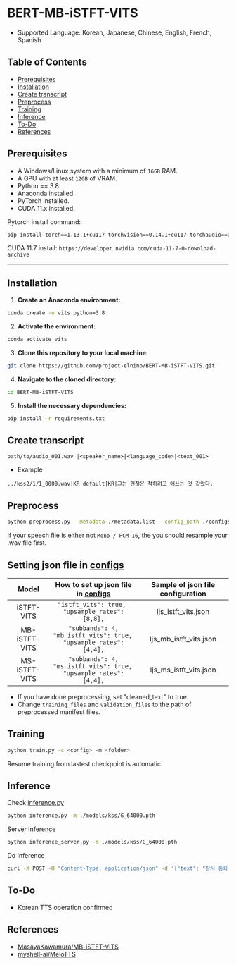 # BERT-MB-iSTFT-VITS

- Supported Language: Korean, Japanese, Chinese, English, French, Spanish

## Table of Contents 
- [Prerequisites](#prerequisites)
- [Installation](#installation)
- [Create transcript](#create-transcript)
- [Preprocess](#preprocess)
- [Training](#training)
- [Inference](#inference)
- [To-Do](#to-do)
- [References](#references)


## Prerequisites
- A Windows/Linux system with a minimum of `16GB` RAM.
- A GPU with at least `12GB` of VRAM.
- Python == 3.8
- Anaconda installed.
- PyTorch installed.
- CUDA 11.x installed.

Pytorch install command:
```sh
pip install torch==1.13.1+cu117 torchvision==0.14.1+cu117 torchaudio==0.13.1 --extra-index-url https://download.pytorch.org/whl/cu117
```

CUDA 11.7 install:
`https://developer.nvidia.com/cuda-11-7-0-download-archive`

---


## Installation 
1. **Create an Anaconda environment:**

```sh
conda create -n vits python=3.8
```

2. **Activate the environment:**

```sh
conda activate vits
```

3. **Clone this repository to your local machine:**

```sh
git clone https://github.com/project-elnino/BERT-MB-iSTFT-VITS.git
```

4. **Navigate to the cloned directory:**

```sh
cd BERT-MB-iSTFT-VITS
```

5. **Install the necessary dependencies:**

```sh
pip install -r requirements.txt
```


## Create transcript

```
path/to/audio_001.wav |<speaker_name>|<language_code>|<text_001>
```
- Example
```
../kss2/1/1_0000.wav|KR-default|KR|그는 괜찮은 척하려고 애쓰는 것 같았다.
```


## Preprocess
```sh
python preprocess.py --metadata ./metadata.list --config_path ./configs/config.json
```

If your speech file is either not `Mono / PCM-16`, the you should resample your .wav file first. 


## Setting json file in [configs](configs)

| Model | How to set up json file in [configs](configs) | Sample of json file configuration|
| :---: | :---: | :---: |
| iSTFT-VITS | ```"istft_vits": true, ```<br>``` "upsample_rates": [8,8], ``` | ljs_istft_vits.json |
| MB-iSTFT-VITS | ```"subbands": 4,```<br>```"mb_istft_vits": true, ```<br>``` "upsample_rates": [4,4], ``` | ljs_mb_istft_vits.json |
| MS-iSTFT-VITS | ```"subbands": 4,```<br>```"ms_istft_vits": true, ```<br>``` "upsample_rates": [4,4], ``` | ljs_ms_istft_vits.json |

- If you have done preprocessing, set "cleaned_text" to true. 
- Change `training_files` and `validation_files` to the path of preprocessed manifest files. 

## Training
```sh
python train.py -c <config> -m <folder>
```
Resume training from lastest checkpoint is automatic.

## Inference
Check [inference.py](inference.py)

```sh
python inference.py -m ./models/kss/G_64000.pth
```

Server Inference
```sh
python inference_server.py -m ./models/kss/G_64000.pth
```

Do Inference
```sh
curl -X POST -H "Content-Type: application/json" -d '{"text": "잠시 통화 괜찮으시면 전화를 끊지 말아주세요."}' http://localhost:5000/synthesize
```

## To-Do

- Korean TTS operation confirmed


## References
- [MasayaKawamura/MB-iSTFT-VITS](https://github.com/MasayaKawamura/MB-iSTFT-VITS)
- [myshell-ai/MeloTTS](https://github.com/myshell-ai)
